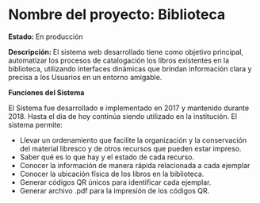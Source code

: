 
<h1>Nombre del proyecto: Biblioteca </h1>
<p><b> Estado: </b> En producción </p>
<p><b> Descripción:  </b> El sistema web desarrollado tiene como objetivo principal, automatizar los procesos de catalogación los libros existentes en la biblioteca, utilizando interfaces dinámicas que brindan información clara y precisa a los Usuarios en un entorno amigable. </p>

<p><b>Funciones del Sistema </b> </p>
<p>El Sistema fue desarrollado e implementado en 2017 y mantenido durante 2018. Hasta el día de hoy continúa siendo utilizado en la institución. El sistema permite:</p>
<ul>
<li>Llevar un ordenamiento que facilite la organización y la conservación del material libresco y de otros recursos que pueden estar impreso. </li>
<li>Saber qué es lo que hay y el estado de cada recurso.</li>
<li>Conocer la información de manera rápida relacionada a cada ejemplar </li>
<li>Conocer la ubicación física de los libros en la biblioteca.</li>
<li>Generar códigos QR únicos para identificar cada ejemplar.</li>
<li>Generar archivo .pdf para la impresión de los códigos QR.</li>
</ul>
